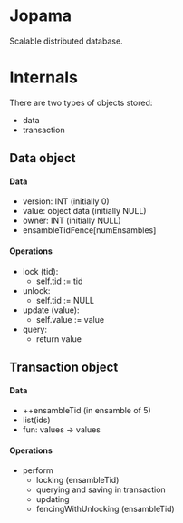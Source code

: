 # Jopama
Scalable distributed database.

# Internals
There are two types of objects stored:
* data
* transaction

## Data object
#### Data
* version: INT (initially 0)
* value: object data (initially NULL)
* owner: INT (initially NULL)
* ensambleTidFence[numEnsambles]

#### Operations
* lock (tid):
	* self.tid := tid
* unlock:
	* self.tid := NULL
* update (value):
	* self.value := value 
* query:
	* return value

## Transaction object
#### Data
* ++ensambleTid (in ensamble of 5)
* list(ids)
* fun: values -> values

#### Operations
* perform
	* locking (ensambleTid)
	* querying and saving in transaction
	* updating
	* fencingWithUnlocking (ensambleTid)





